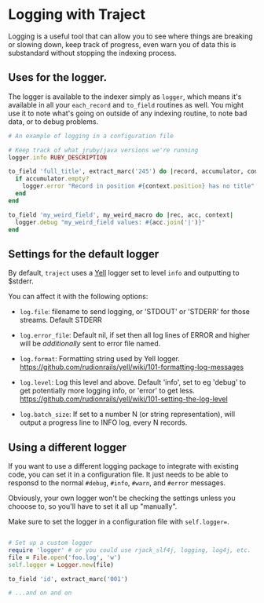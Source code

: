 # Logging with Traject

Logging is a useful tool that can allow you to see where things are
breaking or slowing down, keep track of progress, even warn you of
data this is substandard without stopping the indexing process.

## Uses for the logger.

The logger is available to the indexer simply as `logger`, which means
it's available in all your `each_record` and `to_field` routines as
well. You might use it to note what's going on outside of any indexing
routine, to note bad data, or to debug problems.

```ruby
# An example of logging in a configuration file

# Keep track of what jruby/java versions we're running
logger.info RUBY_DESCRIPTION

to_field 'full_title', extract_marc('245') do |record, accumulator, context|
  if accumulator.empty?
    logger.error "Record in position #{context.position} has no title"
  end
end

to_field 'my_weird_field', my_weird_macro do |rec, acc, context|
  logger.debug "my_weird_field values: #{acc.join('|')}"
end

```


## Settings for the default logger

By default, `traject` uses a
[Yell](https://github.com/rudionrails/yell) logger set to level `info`
and outputting to $stderr.

You can affect it with the following options:

* `log.file`: filename to send logging, or 'STDOUT' or 'STDERR' for those streams. Default STDERR

* `log.error_file`: Default nil, if set then all log lines of ERROR and higher will be _additionally_ sent to error file named.

* `log.format`: Formatting string used by Yell logger. https://github.com/rudionrails/yell/wiki/101-formatting-log-messages

* `log.level`:  Log this level and above. Default 'info', set to eg 'debug' to get potentially more logging info,
              or 'error' to get less. https://github.com/rudionrails/yell/wiki/101-setting-the-log-level

* `log.batch_size`: If set to a number N (or string representation), will output a progress line to INFO log, every N records.


## Using a different logger

If you want to use a different logging package to integrate with
existing code, you can set it in a configuration file. It just needs
to be able to responsd to the normal `#debug`, `#info`, `#warn`, and
`#error` messages.

Obviously, your own logger won't be checking the settings unless you
chooose to, so you'll have to set it all up "manually".

Make sure to set the logger in a configuration file with
`self.logger=`.


```ruby

# Set up a custom logger
require 'logger' # or you could use rjack_slf4j, logging, log4j, etc.
file = File.open('foo.log', 'w')
self.logger = Logger.new(file)

to_field 'id', extract_marc('001')

# ...and on and on
```


